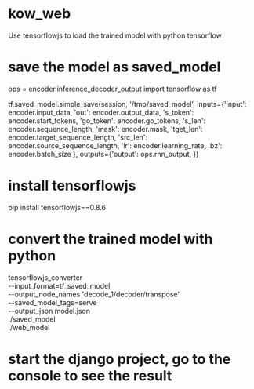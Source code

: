 # kow_web
Use tensorflowjs to load the trained model with python tensorflow

# save the model as saved_model
ops = encoder.inference_decoder_output
import tensorflow as tf

tf.saved_model.simple_save(session, '/tmp/saved_model', inputs={'input': encoder.input_data,
                                                                'out': encoder.output_data,
                                                                's_token': encoder.start_tokens,
                                                                'go_token': encoder.go_tokens,
                                                                's_len': encoder.sequence_length,
                                                                'mask': encoder.mask,
                                                                'tget_len': encoder.target_sequence_length,
                                                                'src_len': encoder.source_sequence_length,
                                                                'lr': encoder.learning_rate,
                                                                'bz': encoder.batch_size
                                                                },
                           outputs={'output': ops.rnn_output, })


# install tensorflowjs
pip install tensorflowjs==0.8.6

# convert the trained model with python
tensorflowjs_converter \
--input_format=tf_saved_model \
--output_node_names 'decode_1/decoder/transpose' \
--saved_model_tags=serve \
--output_json model.json \
./saved_model \
./web_model

# start the django project, go to the console to see the result 
